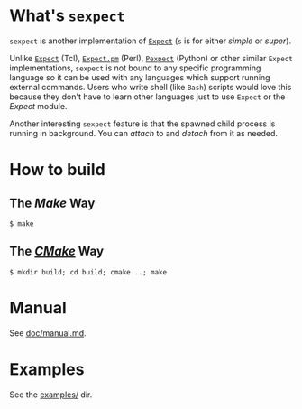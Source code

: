 # What's `sexpect`

`sexpect` is another implementation of [`Expect`][expect] (`s` is for either *simple* or
*super*).

Unlike [`Expect`][expect] (Tcl), [`Expect.pm`][expect.pm] (Perl),
[`Pexpect`][pexpect] (Python) or other similar
`Expect` implementations, `sexpect` is not bound to any specific programming
language so it can be used with any languages which support running external
commands. Users who write shell (like `Bash`) scripts would love this because
they don't have to learn other languages just to use `Expect` or the *Expect*
module.

Another interesting `sexpect` feature is that the spawned child process is
running in background. You can *attach* to and *detach* from it as needed.

# How to build

## The *Make* Way

    $ make

## The [*CMake*](https://cmake.org/) Way

    $ mkdir build; cd build; cmake ..; make
    
# Manual

See [doc/manual.md](doc/manual.md).
    
# Examples

See the [examples/](https://github.com/clarkwang/sexpect/tree/master/examples) dir.

[expect]:    https://core.tcl.tk/expect/
[expect.pm]: http://search.cpan.org/perldoc?Expect
[pexpect]:   https://pexpect.readthedocs.io/
